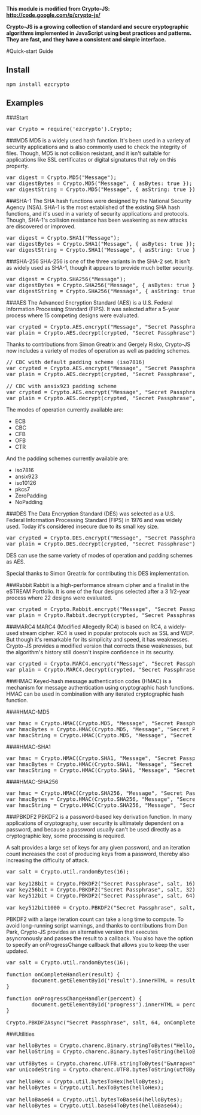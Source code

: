 **This module is modified from Crypto-JS: http://code.google.com/p/crypto-js/**

**Crypto-JS is a growing collection of standard and secure cryptographic algorithms implemented in JavaScript using best practices and patterns. They are fast, and they have a consistent and simple interface.**

#Quick-start Guide
## Install
<pre>
npm install ezcrypto
</pre>
## Examples
###Start
<pre>
var Crypto = require('ezcrypto').Crypto;
</pre>
###MD5
MD5 is a widely used hash function. It's been used in a variety of security applications and is also commonly used to check the integrity of files. Though, MD5 is not collision resistant, and it isn't suitable for applications like SSL certificates or digital signatures that rely on this property.

<pre>
var digest = Crypto.MD5("Message");
var digestBytes = Crypto.MD5("Message", { asBytes: true });
var digestString = Crypto.MD5("Message", { asString: true });
</pre>

###SHA-1
The SHA hash functions were designed by the National Security Agency (NSA). SHA-1 is the most established of the existing SHA hash functions, and it's used in a variety of security applications and protocols. Though, SHA-1's collision resistance has been weakening as new attacks are discovered or improved.

<pre>
var digest = Crypto.SHA1("Message");
var digestBytes = Crypto.SHA1("Message", { asBytes: true });
var digestString = Crypto.SHA1("Message", { asString: true });
</pre>

###SHA-256
SHA-256 is one of the three variants in the SHA-2 set. It isn't as widely used as SHA-1, though it appears to provide much better security.

<pre>
var digest = Crypto.SHA256("Message");
var digestBytes = Crypto.SHA256("Message", { asBytes: true });
var digestString = Crypto.SHA256("Message", { asString: true });
</pre>

###AES
The Advanced Encryption Standard (AES) is a U.S. Federal Information Processing Standard (FIPS). It was selected after a 5-year process where 15 competing designs were evaluated.

<pre>
var crypted = Crypto.AES.encrypt("Message", "Secret Passphrase");
var plain = Crypto.AES.decrypt(crypted, "Secret Passphrase");
</pre>
Thanks to contributions from Simon Greatrix and Gergely Risko, Crypto-JS now includes a variety of modes of operation as well as padding schemes.

<pre>
// CBC with default padding scheme (iso7816)
var crypted = Crypto.AES.encrypt("Message", "Secret Passphrase", { mode: new Crypto.mode.CBC });
var plain = Crypto.AES.decrypt(crypted, "Secret Passphrase", { mode: new Crypto.mode.CBC });

// CBC with ansix923 padding scheme
var crypted = Crypto.AES.encrypt("Message", "Secret Passphrase", { mode: new Crypto.mode.CBC(Crypto.pad.ansix923) });
var plain = Crypto.AES.decrypt(crypted, "Secret Passphrase", { mode: new Crypto.mode.CBC(Crypto.pad.ansix923) });
</pre>

The modes of operation currently available are:
* ECB
* CBC
* CFB
* OFB
* CTR

And the padding schemes currently available are:
* iso7816
* ansix923
* iso10126
* pkcs7
* ZeroPadding
* NoPadding

###DES
The Data Encryption Standard (DES) was selected as a U.S. Federal Information Processing Standard (FIPS) in 1976 and was widely used. Today it's considered insecure due to its small key size.

<pre>
var crypted = Crypto.DES.encrypt("Message", "Secret Passphrase");
var plain = Crypto.DES.decrypt(crypted, "Secret Passphrase");
</pre>

DES can use the same variety of modes of operation and padding schemes as AES.

Special thanks to Simon Greatrix for contributing this DES implementation.

###Rabbit
Rabbit is a high-performance stream cipher and a finalist in the eSTREAM Portfolio. It is one of the four designs selected after a 3 1/2-year process where 22 designs were evaluated.

<pre>
var crypted = Crypto.Rabbit.encrypt("Message", "Secret Passphrase");
var plain = Crypto.Rabbit.decrypt(crypted, "Secret Passphrase");
</pre>

###MARC4
MARC4 (Modified Allegedly RC4) is based on RC4, a widely-used stream cipher. RC4 is used in popular protocols such as SSL and WEP. But though it's remarkable for its simplicity and speed, it has weaknesses. Crypto-JS provides a modified version that corrects these weaknesses, but the algorithm's history still doesn't inspire confidence in its security.

<pre>
var crypted = Crypto.MARC4.encrypt("Message", "Secret Passphrase");
var plain = Crypto.MARC4.decrypt(crypted, "Secret Passphrase");
</pre>

###HMAC
Keyed-hash message authentication codes (HMAC) is a mechanism for message authentication using cryptographic hash functions. HMAC can be used in combination with any iterated cryptographic hash function.

####HMAC-MD5

<pre>
var hmac = Crypto.HMAC(Crypto.MD5, "Message", "Secret Passphrase");
var hmacBytes = Crypto.HMAC(Crypto.MD5, "Message", "Secret Passphrase", { asBytes: true });
var hmacString = Crypto.HMAC(Crypto.MD5, "Message", "Secret Passphrase", { asString: true });
</pre>

####HMAC-SHA1

<pre>
var hmac = Crypto.HMAC(Crypto.SHA1, "Message", "Secret Passphrase");
var hmacBytes = Crypto.HMAC(Crypto.SHA1, "Message", "Secret Passphrase", { asBytes: true });
var hmacString = Crypto.HMAC(Crypto.SHA1, "Message", "Secret Passphrase", { asString: true });
</pre>

####HMAC-SHA256

<pre>
var hmac = Crypto.HMAC(Crypto.SHA256, "Message", "Secret Passphrase");
var hmacBytes = Crypto.HMAC(Crypto.SHA256, "Message", "Secret Passphrase", { asBytes: true });
var hmacString = Crypto.HMAC(Crypto.SHA256, "Message", "Secret Passphrase", { asString: true });
</pre>

###PBKDF2
PBKDF2 is a password-based key derivation function. In many applications of cryptography, user security is ultimately dependent on a password, and because a password usually can't be used directly as a cryptographic key, some processing is required.

A salt provides a large set of keys for any given password, and an iteration count increases the cost of producing keys from a password, thereby also increasing the difficulty of attack.

<pre>
var salt = Crypto.util.randomBytes(16);

var key128bit = Crypto.PBKDF2("Secret Passphrase", salt, 16);
var key256bit = Crypto.PBKDF2("Secret Passphrase", salt, 32);
var key512bit = Crypto.PBKDF2("Secret Passphrase", salt, 64);

var key512bit1000 = Crypto.PBKDF2("Secret Passphrase", salt, 64, { iterations: 1000 });
</pre>

PBKDF2 with a large iteration count can take a long time to compute. To avoid long-running script warnings, and thanks to contributions from Don Park, Crypto-JS provides an alternative version that executes asyncronously and passes the result to a callback. You also have the option to specify an onProgressChange callback that allows you to keep the user updated.

<pre>
var salt = Crypto.util.randomBytes(16);

function onCompleteHandler(result) {
	    document.getElementById('result').innerHTML = result;
}

function onProgressChangeHandler(percent) {
	    document.getElementById('progress').innerHTML = percent + '%';
}

Crypto.PBKDF2Async("Secret Passphrase", salt, 64, onCompleteHandler, { iterations: 1000, onProgressChange: onProgressChangeHandler });
</pre>

###Utilities
<pre>
var helloBytes = Crypto.charenc.Binary.stringToBytes("Hello, World!");
var helloString = Crypto.charenc.Binary.bytesToString(helloBytes);

var utf8Bytes = Crypto.charenc.UTF8.stringToBytes("България");
var unicodeString = Crypto.charenc.UTF8.bytesToString(utf8Bytes);

var helloHex = Crypto.util.bytesToHex(helloBytes);
var helloBytes = Crypto.util.hexToBytes(helloHex);

var helloBase64 = Crypto.util.bytesToBase64(helloBytes);
var helloBytes = Crypto.util.base64ToBytes(helloBase64);
</pre>
